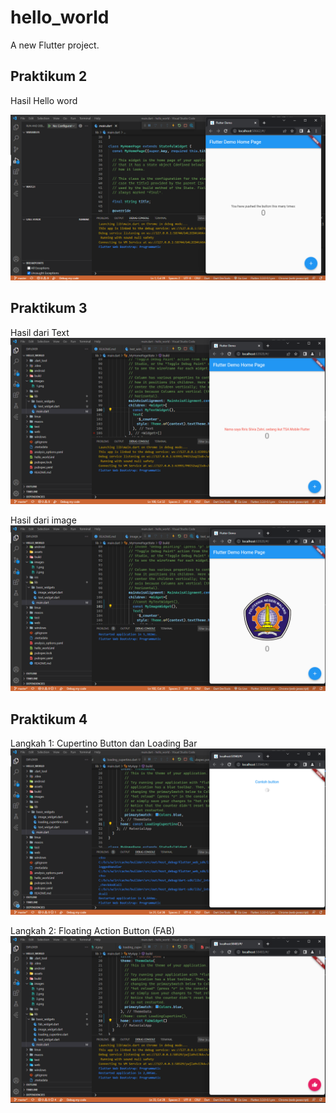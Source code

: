 # hello_world

A new Flutter project.

## Praktikum 2
Hasil Hello word

![plot](images/1.png)

## Praktikum 3
Hasil dari Text
![plot](images/2.png)

Hasil dari image
![plot](images/3.png)

## Praktikum 4
Langkah 1: Cupertino Button dan Loading Bar
![plot](images/4.png)

Langkah 2: Floating Action Button (FAB)
![plot](images/5.png)